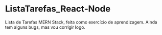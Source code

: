# ListaTarefas_React-Node
Lista de Tarefas MERN Stack, feita como exercício de aprendizagem. Ainda tem alguns bugs, mas vou corrigir logo.

